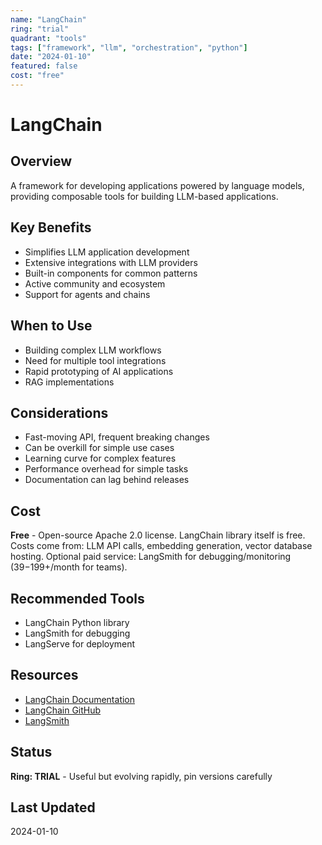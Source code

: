 ```yaml
---
name: "LangChain"
ring: "trial"
quadrant: "tools"
tags: ["framework", "llm", "orchestration", "python"]
date: "2024-01-10"
featured: false
cost: "free"
---
```


# LangChain

## Overview
A framework for developing applications powered by language models, providing composable tools for building LLM-based applications.

## Key Benefits
- Simplifies LLM application development
- Extensive integrations with LLM providers
- Built-in components for common patterns
- Active community and ecosystem
- Support for agents and chains

## When to Use
- Building complex LLM workflows
- Need for multiple tool integrations
- Rapid prototyping of AI applications
- RAG implementations

## Considerations
- Fast-moving API, frequent breaking changes
- Can be overkill for simple use cases
- Learning curve for complex features
- Performance overhead for simple tasks
- Documentation can lag behind releases

## Cost
**Free** - Open-source Apache 2.0 license. LangChain library itself is free. Costs come from: LLM API calls, embedding generation, vector database hosting. Optional paid service: LangSmith for debugging/monitoring ($39-$199+/month for teams).

## Recommended Tools
- LangChain Python library
- LangSmith for debugging
- LangServe for deployment

## Resources
- [LangChain Documentation](https://python.langchain.com/)
- [LangChain GitHub](https://github.com/langchain-ai/langchain)
- [LangSmith](https://smith.langchain.com/)

## Status
**Ring: TRIAL** - Useful but evolving rapidly, pin versions carefully

## Last Updated
2024-01-10
